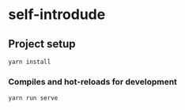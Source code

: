 # self-introdude

## Project setup
```
yarn install
```

### Compiles and hot-reloads for development
```
yarn run serve
```
